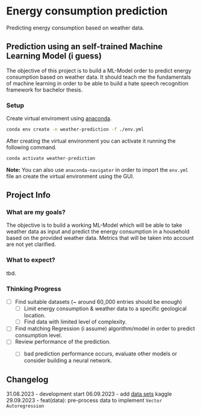 # Energy consumption prediction 
Predicting energy consumption based on weather data.

## Prediction using an self-trained Machine Learning Model (i guess)
The objective of this project is to build a ML-Model order to predict
energy consumption based on weather data.
It should teach me the fundamentals of machine learning in order to be able
to build a hate speech recognition framework for bachelor thesis.

### Setup
Create virtual enviroment using [anaconda](https://www.anaconda.com/).
```bash
conda env create -n weather-prediction -f ./env.yml
```

After creating the virtual environment you can activate it running the following
command.
```bash
conda activate weather-prediction
```

**Note:** You can also use `anaconda-navigator` in order to import the `env.yml` 
file an create the virtual environment using the GUI.

## Project Info

### What are my goals?
The objective is to build a working ML-Model which will be able to take
weather data as input and predict the energy consumption in a household based
on the provided weather data. Metrics that will be taken into account are not 
yet clarified.

### What to expect?
tbd.


### Thinking Progress
- [ ] Find suitable datasets (~ around 60_000 entries should be enough)
  - [ ] Limit energy consumption & weather data to a specific geological location.
  - [ ] Find data with limited level of complexity.
- [ ] Find matching Regression (i assume) algorithm/model in order to predict 
        consumption level.
- [ ] Review performance of the prediction.
  - [ ] bad prediction performance occurs, evaluate other models or consider 
        building a neural network.


## Changelog
31.08.2023 - development start
06.09.2023 - add [data sets](https://www.kaggle.com/datasets/nicholasjhana/energy-consumption-generation-prices-and-weather) kaggle
29.09.2023 - feat(data): pre-process data to implement `Vector Autoregression`
